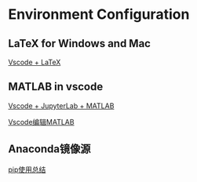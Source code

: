 # Environment Configuration

## LaTeX for Windows and Mac

[Vscode + LaTeX](https://zhuanlan.zhihu.com/p/166523064)

## MATLAB in vscode

[Vscode + JupyterLab + MATLAB](https://zhuanlan.zhihu.com/p/129254524)

[Vscode编辑MATLAB](https://zhuanlan.zhihu.com/p/395486395)

## Anaconda镜像源

[pip使用总结](https://blog.csdn.net/suiyingy/article/details/119211593)
